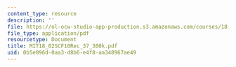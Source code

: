 ```yaml
---
content_type: resource
description: ''
file: https://ol-ocw-studio-app-production.s3.amazonaws.com/courses/18-02sc-multivariable-calculus-fall-2010/0b5e096d0aa3d8b6e4f8aa348967ae49_MIT18_02SCF10Rec_37_300k.pdf
file_type: application/pdf
resourcetype: Document
title: MIT18_02SCF10Rec_37_300k.pdf
uid: 0b5e096d-0aa3-d8b6-e4f8-aa348967ae49
---
```

